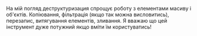 На мій погляд деструктуризация спрощує роботу з елементами масиву і об'єктів. Копіювання, фільтрація (якщо так можна висловитись), перезапис, витягування елементів, зливання. Я вважаю що цей інструмент дуже потужний якщо вміти їм користуватись!